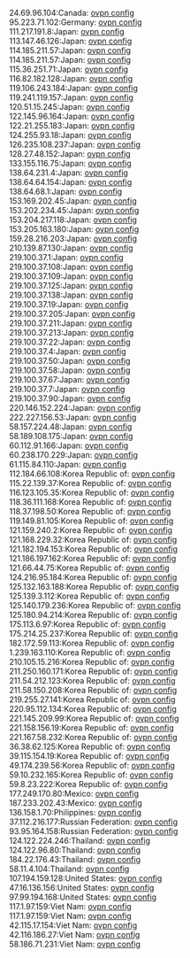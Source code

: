 24.69.96.104:Canada: [ovpn config](vpn/24_69_96_104.ovpn)  
95.223.71.102:Germany: [ovpn config](vpn/95_223_71_102.ovpn)  
111.217.191.8:Japan: [ovpn config](vpn/111_217_191_8.ovpn)  
113.147.46.126:Japan: [ovpn config](vpn/113_147_46_126.ovpn)  
114.185.211.57:Japan: [ovpn config](vpn/114_185_211_57.ovpn)  
114.185.211.57:Japan: [ovpn config](vpn/114_185_211_57.ovpn)  
115.36.251.71:Japan: [ovpn config](vpn/115_36_251_71.ovpn)  
116.82.182.128:Japan: [ovpn config](vpn/116_82_182_128.ovpn)  
119.106.243.184:Japan: [ovpn config](vpn/119_106_243_184.ovpn)  
119.241.119.157:Japan: [ovpn config](vpn/119_241_119_157.ovpn)  
120.51.15.245:Japan: [ovpn config](vpn/120_51_15_245.ovpn)  
122.145.96.164:Japan: [ovpn config](vpn/122_145_96_164.ovpn)  
122.21.255.183:Japan: [ovpn config](vpn/122_21_255_183.ovpn)  
124.255.93.18:Japan: [ovpn config](vpn/124_255_93_18.ovpn)  
126.235.108.237:Japan: [ovpn config](vpn/126_235_108_237.ovpn)  
128.27.48.152:Japan: [ovpn config](vpn/128_27_48_152.ovpn)  
133.155.116.75:Japan: [ovpn config](vpn/133_155_116_75.ovpn)  
138.64.231.4:Japan: [ovpn config](vpn/138_64_231_4.ovpn)  
138.64.64.154:Japan: [ovpn config](vpn/138_64_64_154.ovpn)  
138.64.68.1:Japan: [ovpn config](vpn/138_64_68_1.ovpn)  
153.169.202.45:Japan: [ovpn config](vpn/153_169_202_45.ovpn)  
153.202.234.45:Japan: [ovpn config](vpn/153_202_234_45.ovpn)  
153.204.217.118:Japan: [ovpn config](vpn/153_204_217_118.ovpn)  
153.205.163.180:Japan: [ovpn config](vpn/153_205_163_180.ovpn)  
159.28.216.203:Japan: [ovpn config](vpn/159_28_216_203.ovpn)  
210.139.87.130:Japan: [ovpn config](vpn/210_139_87_130.ovpn)  
219.100.37.1:Japan: [ovpn config](vpn/219_100_37_1.ovpn)  
219.100.37.108:Japan: [ovpn config](vpn/219_100_37_108.ovpn)  
219.100.37.109:Japan: [ovpn config](vpn/219_100_37_109.ovpn)  
219.100.37.125:Japan: [ovpn config](vpn/219_100_37_125.ovpn)  
219.100.37.138:Japan: [ovpn config](vpn/219_100_37_138.ovpn)  
219.100.37.19:Japan: [ovpn config](vpn/219_100_37_19.ovpn)  
219.100.37.205:Japan: [ovpn config](vpn/219_100_37_205.ovpn)  
219.100.37.211:Japan: [ovpn config](vpn/219_100_37_211.ovpn)  
219.100.37.213:Japan: [ovpn config](vpn/219_100_37_213.ovpn)  
219.100.37.22:Japan: [ovpn config](vpn/219_100_37_22.ovpn)  
219.100.37.4:Japan: [ovpn config](vpn/219_100_37_4.ovpn)  
219.100.37.50:Japan: [ovpn config](vpn/219_100_37_50.ovpn)  
219.100.37.58:Japan: [ovpn config](vpn/219_100_37_58.ovpn)  
219.100.37.67:Japan: [ovpn config](vpn/219_100_37_67.ovpn)  
219.100.37.7:Japan: [ovpn config](vpn/219_100_37_7.ovpn)  
219.100.37.90:Japan: [ovpn config](vpn/219_100_37_90.ovpn)  
220.146.152.224:Japan: [ovpn config](vpn/220_146_152_224.ovpn)  
222.227.156.53:Japan: [ovpn config](vpn/222_227_156_53.ovpn)  
58.157.224.48:Japan: [ovpn config](vpn/58_157_224_48.ovpn)  
58.189.108.175:Japan: [ovpn config](vpn/58_189_108_175.ovpn)  
60.112.91.166:Japan: [ovpn config](vpn/60_112_91_166.ovpn)  
60.238.170.229:Japan: [ovpn config](vpn/60_238_170_229.ovpn)  
61.115.84.110:Japan: [ovpn config](vpn/61_115_84_110.ovpn)  
112.184.66.108:Korea Republic of: [ovpn config](vpn/112_184_66_108.ovpn)  
115.22.139.37:Korea Republic of: [ovpn config](vpn/115_22_139_37.ovpn)  
116.123.105.35:Korea Republic of: [ovpn config](vpn/116_123_105_35.ovpn)  
118.36.111.168:Korea Republic of: [ovpn config](vpn/118_36_111_168.ovpn)  
118.37.198.50:Korea Republic of: [ovpn config](vpn/118_37_198_50.ovpn)  
119.149.81.105:Korea Republic of: [ovpn config](vpn/119_149_81_105.ovpn)  
121.159.240.2:Korea Republic of: [ovpn config](vpn/121_159_240_2.ovpn)  
121.168.229.32:Korea Republic of: [ovpn config](vpn/121_168_229_32.ovpn)  
121.182.194.153:Korea Republic of: [ovpn config](vpn/121_182_194_153.ovpn)  
121.186.197.162:Korea Republic of: [ovpn config](vpn/121_186_197_162.ovpn)  
121.66.44.75:Korea Republic of: [ovpn config](vpn/121_66_44_75.ovpn)  
124.216.95.184:Korea Republic of: [ovpn config](vpn/124_216_95_184.ovpn)  
125.132.163.188:Korea Republic of: [ovpn config](vpn/125_132_163_188.ovpn)  
125.139.3.112:Korea Republic of: [ovpn config](vpn/125_139_3_112.ovpn)  
125.140.179.236:Korea Republic of: [ovpn config](vpn/125_140_179_236.ovpn)  
125.180.94.214:Korea Republic of: [ovpn config](vpn/125_180_94_214.ovpn)  
175.113.6.97:Korea Republic of: [ovpn config](vpn/175_113_6_97.ovpn)  
175.214.25.237:Korea Republic of: [ovpn config](vpn/175_214_25_237.ovpn)  
182.172.59.113:Korea Republic of: [ovpn config](vpn/182_172_59_113.ovpn)  
1.239.163.110:Korea Republic of: [ovpn config](vpn/1_239_163_110.ovpn)  
210.105.15.216:Korea Republic of: [ovpn config](vpn/210_105_15_216.ovpn)  
211.250.160.171:Korea Republic of: [ovpn config](vpn/211_250_160_171.ovpn)  
211.54.212.123:Korea Republic of: [ovpn config](vpn/211_54_212_123.ovpn)  
211.58.150.208:Korea Republic of: [ovpn config](vpn/211_58_150_208.ovpn)  
219.255.27.141:Korea Republic of: [ovpn config](vpn/219_255_27_141.ovpn)  
220.95.112.134:Korea Republic of: [ovpn config](vpn/220_95_112_134.ovpn)  
221.145.209.99:Korea Republic of: [ovpn config](vpn/221_145_209_99.ovpn)  
221.158.156.19:Korea Republic of: [ovpn config](vpn/221_158_156_19.ovpn)  
221.167.58.232:Korea Republic of: [ovpn config](vpn/221_167_58_232.ovpn)  
36.38.62.125:Korea Republic of: [ovpn config](vpn/36_38_62_125.ovpn)  
39.115.154.19:Korea Republic of: [ovpn config](vpn/39_115_154_19.ovpn)  
49.174.239.56:Korea Republic of: [ovpn config](vpn/49_174_239_56.ovpn)  
59.10.232.165:Korea Republic of: [ovpn config](vpn/59_10_232_165.ovpn)  
59.8.23.222:Korea Republic of: [ovpn config](vpn/59_8_23_222.ovpn)  
177.249.170.80:Mexico: [ovpn config](vpn/177_249_170_80.ovpn)  
187.233.202.43:Mexico: [ovpn config](vpn/187_233_202_43.ovpn)  
136.158.1.70:Philippines: [ovpn config](vpn/136_158_1_70.ovpn)  
37.112.216.177:Russian Federation: [ovpn config](vpn/37_112_216_177.ovpn)  
93.95.164.158:Russian Federation: [ovpn config](vpn/93_95_164_158.ovpn)  
124.122.224.246:Thailand: [ovpn config](vpn/124_122_224_246.ovpn)  
124.122.96.80:Thailand: [ovpn config](vpn/124_122_96_80.ovpn)  
184.22.176.43:Thailand: [ovpn config](vpn/184_22_176_43.ovpn)  
58.11.4.104:Thailand: [ovpn config](vpn/58_11_4_104.ovpn)  
107.194.159.128:United States: [ovpn config](vpn/107_194_159_128.ovpn)  
47.16.136.156:United States: [ovpn config](vpn/47_16_136_156.ovpn)  
97.99.194.168:United States: [ovpn config](vpn/97_99_194_168.ovpn)  
117.1.97.159:Viet Nam: [ovpn config](vpn/117_1_97_159.ovpn)  
117.1.97.159:Viet Nam: [ovpn config](vpn/117_1_97_159.ovpn)  
42.115.17.154:Viet Nam: [ovpn config](vpn/42_115_17_154.ovpn)  
42.116.186.27:Viet Nam: [ovpn config](vpn/42_116_186_27.ovpn)  
58.186.71.231:Viet Nam: [ovpn config](vpn/58_186_71_231.ovpn)  
